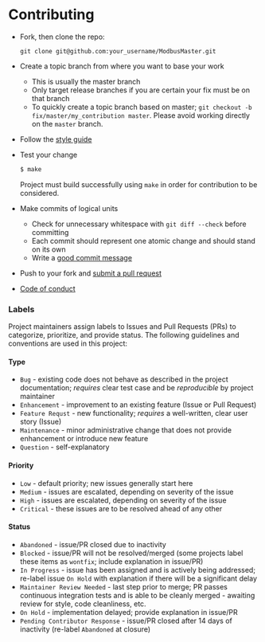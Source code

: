 Contributing
============

- Fork, then clone the repo:
    ````
    git clone git@github.com:your_username/ModbusMaster.git
    ````

- Create a topic branch from where you want to base your work
    - This is usually the master branch
    - Only target release branches if you are certain your fix must be on that branch
    - To quickly create a topic branch based on master; `git checkout -b fix/master/my_contribution master`. Please avoid working directly on the `master` branch.

- Follow the [style guide](https://github.com/4-20ma/ModbusMaster/blob/master/STYLE.md)

- Test your change

    ```` bash
    $ make
    ````

    Project must build successfully using `make` in order for contribution to be considered.

- Make commits of logical units
    - Check for unnecessary whitespace with `git diff --check` before committing
    - Each commit should represent one atomic change and should stand on its own
    - Write a [good commit message](http://tbaggery.com/2008/04/19/a-note-about-git-commit-messages.html)

- Push to your fork and [submit a pull request](https://github.com/4-20ma/ModbusMaster/compare/)
- [Code of conduct](https://github.com/4-20ma/ModbusMaster/blob/master/CODE_OF_CONDUCT.md)

### Labels

Project maintainers assign labels to Issues and Pull Requests (PRs) to categorize, prioritize, and provide status. The following guidelines and conventions are used in this project:

#### Type

- `Bug` - existing code does not behave as described in the project documentation; _requires_ clear test case and be _reproducible_ by project maintainer
- `Enhancement` - improvement to an existing feature (Issue or Pull Request)
- `Feature Requst` - new functionality; _requires_ a well-written, clear user story (Issue)
- `Maintenance` - minor administrative change that does not provide enhancement or introduce new feature
- `Question` - self-explanatory

#### Priority

- `Low` - default priority; new issues generally start here
- `Medium` - issues are escalated, depending on severity of the issue
- `High` - issues are escalated, depending on severity of the issue
- `Critical` - these issues are to be resolved ahead of any other

#### Status

- `Abandoned` - issue/PR closed due to inactivity
- `Blocked` - issue/PR will not be resolved/merged (some projects label these items as `wontfix`; include explanation in issue/PR)
- `In Progress` - issue has been assigned and is actively being addressed; re-label issue `On Hold` with explanation if there will be a significant delay
- `Maintainer Review Needed` - last step prior to merge; PR passes continuous integration tests and is able to be cleanly merged - awaiting review for style, code cleanliness, etc.
- `On Hold` - implementation delayed; provide explanation in issue/PR
- `Pending Contributor Response` - issue/PR closed after 14 days of inactivity (re-label `Abandoned` at closure)
